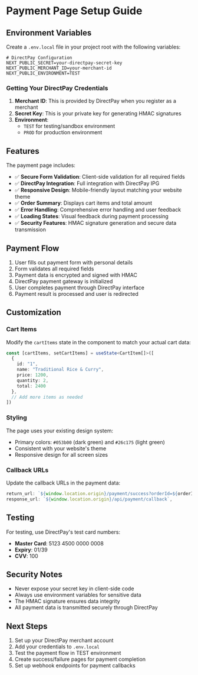 # Payment Page Setup Guide

## Environment Variables

Create a `.env.local` file in your project root with the following variables:

```env
# DirectPay Configuration
NEXT_PUBLIC_SECRET=your-directpay-secret-key
NEXT_PUBLIC_MERCHANT_ID=your-merchant-id
NEXT_PUBLIC_ENVIRONMENT=TEST
```

### Getting Your DirectPay Credentials

1. **Merchant ID**: This is provided by DirectPay when you register as a merchant
2. **Secret Key**: This is your private key for generating HMAC signatures
3. **Environment**: 
   - `TEST` for testing/sandbox environment
   - `PROD` for production environment

## Features

The payment page includes:

- ✅ **Secure Form Validation**: Client-side validation for all required fields
- ✅ **DirectPay Integration**: Full integration with DirectPay IPG
- ✅ **Responsive Design**: Mobile-friendly layout matching your website theme
- ✅ **Order Summary**: Displays cart items and total amount
- ✅ **Error Handling**: Comprehensive error handling and user feedback
- ✅ **Loading States**: Visual feedback during payment processing
- ✅ **Security Features**: HMAC signature generation and secure data transmission

## Payment Flow

1. User fills out payment form with personal details
2. Form validates all required fields
3. Payment data is encrypted and signed with HMAC
4. DirectPay payment gateway is initialized
5. User completes payment through DirectPay interface
6. Payment result is processed and user is redirected

## Customization

### Cart Items
Modify the `cartItems` state in the component to match your actual cart data:

```typescript
const [cartItems, setCartItems] = useState<CartItem[]>([
  {
    id: "1",
    name: "Traditional Rice & Curry",
    price: 1200,
    quantity: 2,
    total: 2400
  },
  // Add more items as needed
])
```

### Styling
The page uses your existing design system:
- Primary colors: `#053b00` (dark green) and `#26c175` (light green)
- Consistent with your website's theme
- Responsive design for all screen sizes

### Callback URLs
Update the callback URLs in the payment data:

```typescript
return_url: `${window.location.origin}/payment/success?orderId=${orderId}`,
response_url: `${window.location.origin}/api/payment/callback`,
```

## Testing

For testing, use DirectPay's test card numbers:
- **Master Card**: 5123 4500 0000 0008
- **Expiry**: 01/39
- **CVV**: 100

## Security Notes

- Never expose your secret key in client-side code
- Always use environment variables for sensitive data
- The HMAC signature ensures data integrity
- All payment data is transmitted securely through DirectPay

## Next Steps

1. Set up your DirectPay merchant account
2. Add your credentials to `.env.local`
3. Test the payment flow in TEST environment
4. Create success/failure pages for payment completion
5. Set up webhook endpoints for payment callbacks
